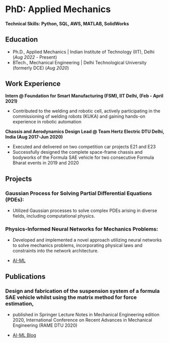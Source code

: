 # PhD: Applied Mechanics

#### Technical Skills: Python, SQL, AWS, MATLAB, SolidWorks

## Education
- Ph.D., Applied Mechanics | Indian Institute of Technology (IIT), Delhi (_Aug 2022_ - Present)								       		
- BTech., Mechanical Engineering | Delhi Technological University (formerly DCE) (_Aug 2020_)

## Work Experience
**Intern @ Foundation for Smart Manufacturing (FSM), IIT Delhi, (Feb - April 2021)**
- Contributed to the welding and robotic cell, actively participating in the commissioning of welding robots (KUKA) and gaining hands-on experience in robotic automation

**Chassis and Aerodynamics Design Lead @ Team Hertz Electric DTU Delhi, India (Aug 2017-Jun 2020)**
- Executed and delivered on two competition car projects E21 and E23
- Successfully designed the complete space-frame chassis and bodyworks of the Formula SAE vehicle for two consecutive Formula Bharat events in 2019 and 2020

## Projects
### Gaussian Process for Solving Partial Differential Equations (PDEs): 
- Utilized Gaussian processes to solve complex PDEs arising in diverse fields, including computational physics.

### Physics-Informed Neural Networks for Mechanics Problems:
- Developed and implemented a novel approach utilizing neural networks to solve mechanics problems, incorporating physical laws and constraints into the network architecture.


- [AI-ML](https://www.youtube.com/channel/UCa9gErQ9AE5jT2DZLjXBIdA](https://www.youtube.com/@sawankumar5374/featured))

## Publications
### Design and fabrication of the suspension system of a formula SAE vehicle whilst using the matrix method for force estimation,
- published in Springer Lecture Notes in Mechanical Engineering edition 2020, International Conference on Recent Advances in Mechanical Engineering (RAME DTU 2020)

- [AI-ML Blog]()
